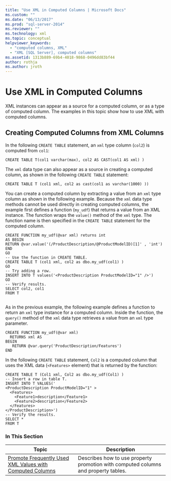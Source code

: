 ```yaml
---
title: "Use XML in Computed Columns | Microsoft Docs"
ms.custom: ""
ms.date: "06/13/2017"
ms.prod: "sql-server-2014"
ms.reviewer: ""
ms.technology: xml
ms.topic: conceptual
helpviewer_keywords: 
  - "computed columns, XML"
  - "XML [SQL Server], computed columns"
ms.assetid: 1313b889-69b4-4018-9868-0496dd83bf44
author: rothja
ms.author: jroth
---
```

# Use XML in Computed Columns
  XML instances can appear as a source for a computed column, or as a type of computed column. The examples in this topic show how to use XML with computed columns.  
  
## Creating Computed Columns from XML Columns  
 In the following `CREATE TABLE` statement, an `xml` type column (`col2`) is computed from `col1`:  
  
```  
CREATE TABLE T(col1 varchar(max), col2 AS CAST(col1 AS xml) )    
```  
  
 The `xml` data type can also appear as a source in creating a computed column, as shown in the following `CREATE TABLE` statement:  
  
```  
CREATE TABLE T (col1 xml, col2 as cast(col1 as varchar(1000) ))   
```  
  
 You can create a computed column by extracting a value from an `xml` type column as shown in the following example. Because the `xml` data type methods cannot be used directly in creating computed columns, the example first defines a function (`my_udf`) that returns a value from an XML instance. The function wraps the `value()` method of the `xml` type. The function name is then specified in the `CREATE TABLE` statement for the computed column.  
  
```  
CREATE FUNCTION my_udf(@var xml) returns int  
AS BEGIN   
RETURN @var.value('(/ProductDescription/@ProductModelID)[1]' , 'int')  
END  
GO  
-- Use the function in CREATE TABLE.  
CREATE TABLE T (col1 xml, col2 as dbo.my_udf(col1) )  
GO  
-- Try adding a row.   
INSERT INTO T values('<ProductDescription ProductModelID="1" />')  
GO  
-- Verify results.  
SELECT col2, col1  
FROM T  
  
```  
  
 As in the previous example, the following example defines a function to return an `xml` type instance for a computed column. Inside the function, the `query()` method of the `xml` data type retrieves a value from an `xml` type parameter.  
  
```  
CREATE FUNCTION my_udf(@var xml)   
  RETURNS xml AS   
BEGIN   
   RETURN @var.query('ProductDescription/Features')  
END  
```  
  
 In the following `CREATE TABLE` statement, `Col2` is a computed column that uses the XML data (`<Features>` element) that is returned by the function:  
  
```  
CREATE TABLE T (Col1 xml, Col2 as dbo.my_udf(Col1) )  
-- Insert a row in table T.  
INSERT INTO T VALUES('  
<ProductDescription ProductModelID="1" >  
  <Features>  
    <Feature1>description</Feature1>  
    <Feature2>description</Feature2>  
  </Features>  
</ProductDescription>')  
-- Verify the results.  
SELECT *  
FROM T  
```  
  
### In This Section  
  
|Topic|Description|  
|-----------|-----------------|  
|[Promote Frequently Used XML Values with Computed Columns](promote-frequently-used-xml-values-with-computed-columns.md)|Describes how to use property promotion with computed columns and property tables.|  
  
  
